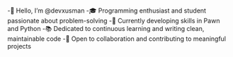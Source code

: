 -👋 Hello, I’m @devxusman
-🎓 Programming enthusiast and student passionate about problem-solving
-🌱 Currently developing skills in Pawn and Python
-📚 Dedicated to continuous learning and writing clean, maintainable code
-🔗 Open to collaboration and contributing to meaningful projects

<!---
devxusman/devxusman is a ✨ special ✨ repository because its `README.md` (this file) appears on your GitHub profile.
You can click the Preview link to take a look at your changes.
--->
